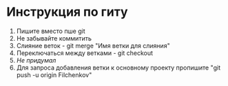 # Инструкция по гиту #

1. Пишите вместо пше git
2. Не забывайте коммитить
3. Слияние веток - git merge "Имя ветки для слияния"
4. Переключаться между ветками - git checkout
5. *Не придумал*
6. Для запроса добавления ветки к основному проекту пропишите "git push -u origin Filchenkov" 